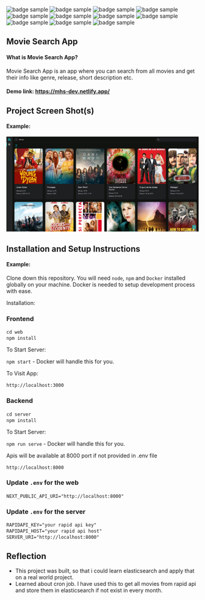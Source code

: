 <p float="left">
  <img src="https://img.shields.io/badge/-ReactJS-61DAFB?logo=React&logoColor=303030&style={STYLE}" alt="badge sample"/>
  <img src="https://img.shields.io/badge/-NodeJS-339933?logo=Node.js&logoColor=fff&style={STYLE}" alt="badge sample"/>
  <img src="https://img.shields.io/badge/-NextJS-000000?logo=Next.js&logoColor=fff&style={STYLE}" alt="badge sample"/>
  <img src="https://img.shields.io/badge/-ExpressJS-000000?logo=Express&logoColor=fff&style={STYLE}" alt="badge sample"/>
  <img src="https://img.shields.io/badge/-Axios-5A29E4?logo=Axios&logoColor=fff&style={STYLE}" alt="badge sample"/>
  <img src="https://img.shields.io/badge/-React Query-FF4154?logo=React Query&logoColor=fff&style={STYLE}" alt="badge sample"/>
  <img src="https://img.shields.io/badge/-Redux-764ABC?logo=Redux&logoColor=fff&style={STYLE}" alt="badge sample"/>
  <img src="https://img.shields.io/badge/-TypeScript-3178C6?logo=TypeScript&logoColor=fff&style={STYLE}" alt="badge sample"/>
  <img src="https://img.shields.io/badge/-Docker-2496ED?logo=Docker&logoColor=fff&style={STYLE}" alt="badge sample"/>
  <img src="https://img.shields.io/badge/-Elasticsearch-005571?logo=Elasticsearch&logoColor=fff&style={STYLE}" alt="badge sample"/>
  <img src="https://img.shields.io/badge/-RabbitMQ-FF6600?logo=RabbitMQ&logoColor=fff&style={STYLE}" alt="badge sample"/>
</p>

## Movie Search App

#### What is Movie Search App?

Movie Search App is an app where you can search from all movies and get their info like genre, release, short description etc.

#### Demo link: https://mhs-dev.netlify.app/

## Project Screen Shot(s)

#### Example:   
![Link previewer mockup](./preview.png)

## Installation and Setup Instructions

#### Example:  

Clone down this repository. You will need `node`, `npm` and `Docker` installed globally on your machine. Docker is needed to setup development process with ease.  

Installation:

### Frontend

```
cd web
npm install
```   

To Start Server:

`npm start` - Docker will handle this for you.

To Visit App:

```
http://localhost:3000
```  


### Backend

```
cd server
npm install
```  

To Start Server:

`npm run serve` - Docker will handle this for you.  

Apis will be available at 8000 port if not provided in .env file


```
http://localhost:8000
```

### Update `.env` for the web
```
NEXT_PUBLIC_API_URI="http://localhost:8000"
```

### Update `.env` for the server
```
RAPIDAPI_KEY="your rapid api key"
RAPIDAPI_HOST="your rapid api host"
SERVER_URI="http://localhost:8000"
```

## Reflection

  - This project was built, so that i could learn elasticsearch and apply that on a real world project.
  - Learned about cron job. I have used this to get all movies from rapid api and store them in elasticsearch if not exist in every month. 
